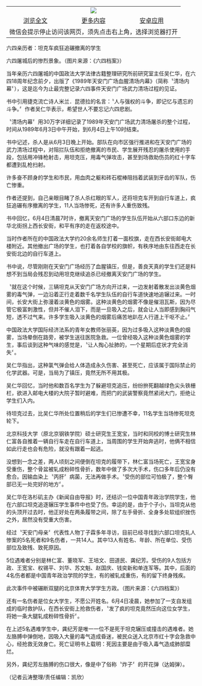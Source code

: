 

<table>
  <tr>
    <td align="center" colspan="3">
      <a href="https://github.com/ogate/ogate/blob/master/README.md"><img src="https://cloud.githubusercontent.com/assets/11880933/13434984/f430fae2-e012-11e5-814f-c2df1e82b247.jpg"/></a>
    </td>
  </tr>
  <tr>
    <td align="center">
      <a href="https://s3.ap-south-1.amazonaws.com/ogatem/oGate.htm?c817748&from=oNote">浏览全文</a>
    </td>
    <td align="center">
      <a href="https://s3.ap-south-1.amazonaws.com/ogatem/oGate.htm?from=oNote">更多内容</a>
    </td>
    <td align="center">
      <a href="https://raw.githubusercontent.com/ogate/up/master/ogate.apk">安卓应用</a>
    </td>
  </tr>
  <tr>
    <td align="center" colspan="3">
      微信会提示停止访问该网页，须先点击右上角，选择浏览器打开
    </td>
  </tr>
</table>    



六四亲历者：坦克车疯狂追碾撤离的学生





六四屠城后的惨烈景象。（图片来源：《六四档案》） 







当年亲历六四屠城的中国政法大学法律古籍整理研究所前研究室主任吴仁华，在六四18周年纪念前夕，出版了《1989年天安门广场血腥清场内幕》（简称〝清场内幕〞），这是迄今为止最完整记录六四事件天安门广场武力清场过程的见证。











书中引用捷克流亡诗人米兰．昆德拉的名言：〝人与强权的斗争，即记忆与遗忘的斗争。〞作者吴仁华表示，希望世人不要忘记六四悲剧。



〝清场内幕〞用30万字详细记录了1989年天安门广场武力清场屠杀的整个过程，时间从1989年6月3日中午开始，到6月4日上午10时结束。



书中记述，杀人是从6月3日晚上开始。部队在向市区强行推进和在天安门广场的武力清场过程中，对阻拦队伍和拒绝撤离的市民、学生展开残忍的屠杀使用的手段，包括用冲锋枪射击，用坦克压，用毒气弹攻击，甚至到场救助伤员的红十字车都遭到乱枪扫射。



许多奋不顾身的学生和市民，用血肉之躯和砖石棍棒阻挡着武装到牙齿的军队，伤亡惨重。



作者还提到，自己亲眼目睹了杀人杀红眼的军人，还将坦克车开到自行车道上，疯狂追碾有序撤离的学生，11人当场惨死，还有许多人重伤致残。



书中回忆，6月4日清晨7时许，撤离天安门广场的学生队伍开始从六部口东边的新华北街拐上西长安街，和平有序的走在返校途中。



当时作者所在的中国政法大学约20余名师生打着一面校旗，走在西长安街邮电大楼附近。其他撤出广场的学生，也打着各自学校的旗帜，有秩序地由东往西走在长安街北边的自行车道上。



书中说，尽管刚刚在天安门广场经历了血腥镇压，但是，善良天真的学生们还是料想不到当局会残忍到动用坦克继续追杀已经撤离天安门广场的学生。



〝就在这个时候，三辆坦克从天安门广场方向开过来，一边发射着散发出淡黄色烟雾的毒气弹，一边沿着正行走着数千名学生队伍的自行车道快速地追辗过来。一时间，长安大街上弥漫着淡黄色的烟雾。这种淡黄色的烟雾不像是催泪瓦斯，因为尽管它极富刺激性，但并不催人泪下，而是一旦吸入之后，就会让人当即感到胸闷气短，透不过气来。许多学生吸入淡黄色的烟雾后痛苦地趴在人行道上干呕不止。〞



中国政法大学国际经济法系的青年女教师张丽英，因为过多吸入这种淡黄色的烟雾，当场晕倒在路旁，被学生送往医院急救。一位曾经吸入这种淡黄色烟雾的学生，事后谈到这种气味的感觉是，〝让人掏心扯肺的，一个星期后症状才完全消失〞。



吴仁华指出，这种氯气弹会给人体造成永久伤害、甚至死亡，应该属于国际禁止的化学武器。可是，当局为了镇压，竟然无所不用其极。



吴仁华回忆，当时他和数百名学生为了躲避坦克追压，纷纷拚死翻越绿色尖头铁栅栏，欲进入邮电大楼的大院子暂时避难，而把门的武装警察竟然紧闭大门，拒绝让学生们入内。



待坦克过去，比吴仁华所处位置稍后的学生们已惨遭不幸，11名学生当场惨死坦克轮下。



北京科技大学（原北京钢铁学院）硕士研究生王宽宝，当时和同校的博士研究生林仁富各自推着一辆自行车走在自行车道上，当周围的学生开始奔逃时，他俩不相信如此行走也会有危险，就没有跟着一起逃。



没想到一念之差，两人顷刻之间便倒在坦克的履带下，林仁富当场死亡，王宽宝身受重伤，整个骨盆被轧成粉碎性骨折，数年中做了多次大手术，伤口多年后仍没有愈合。因输血染上〝丙肝〞病菌，无法再做手术。〝受伤的部位可怕极了，整个臀部已无一处完好的地方〞。



吴仁华在洛杉矶主办《新闻自由导报》时，还结识一位中国青年政治学院学生，他在六部口坦克追逐辗压学生事件中也受了伤。幸运的是，由于个子小，当坦克从他的头顶开过去时，他正好处在两条履带之间，除了左手骨折、全身多处软组织挫伤之外，居然没有受重大伤害。



经过〝天安门母亲〞代表性人物丁子霖多年寻访，目前已经寻找到六部口坦克轧人惨案的5名死者和9名伤者，一共14人。其中13人有姓名、年龄、所在单位、受伤部位及致残、致死原因。



5位遇难者分别是林仁富、董晓军、王培文、田道民、龚纪芳。受伤的9人包括方政、王宽宝、权锡平、刘华、苏文魁、赵国庆、钱奕新和单连军等。其中，后面的4名伤者都是中国青年政治学院的学生，有的被轧成重伤，有的留下终身残疾。

   



此次事件中被碾断双腿的北京体育大学学生方政。（图片来源：《六四档案》）

   

还有一名伤者是位女大学生，不愿公开姓名。6月4日凌晨，她参加了一支自发组成的临时救护队，在西长安街上抢救伤者，〝发了疯的坦克竟然压向这位女学生，将她一条大腿轧成粉碎性骨折〞。



在上述5名遇难学生中，龚纪芳是唯一一位不是死于坦克辗压或撞击的遇难者。她左胳膊中弹倒地，因吸入大量的毒气造成昏迷，被民众送入北京市红十字会急救中心，经抢救无效身亡。死亡证明书上载明：死因主要是由于吸入毒气造成肺部糜烂。



另外，龚纪芳左胳膊的伤口很大，像是中了俗称〝炸子〞的开花弹（达姆弹）。



（记者云涛整理/责任编辑：凯欣）





